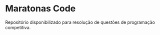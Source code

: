 # Maratonas Code

Repositório disponibilizado para resolução de questões de programação competitiva.